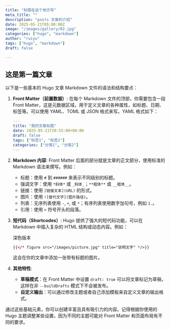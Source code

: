 ```yaml
---
title: "标题在这个地方写"
meta_title: ""
description: "posts 文章的介绍"
date: 2025-05-21T05:00:00Z
image: "/images/gallery/02.jpg"
categories: ["hugo", "markdown"]
author: "ruiyu"
tags: ["hugo", "markdown"]
draft: false

---
```


## 这是第一篇文章

以下是一些基本的 Hugo 文章 Markdown 文件的语法和结构要点：

1. **Front Matter（前置数据）**: 在每个 Markdown 文件的顶部，你需要包含一段 Front Matter，这是元数据区域，用于定义文章的各种属性，如标题、日期、标签等。可以使用 YAML、TOML 或 JSON 格式来写。YAML 格式如下：

   ```yaml
   ---
   title: "我的文章标题"
   date: 2025-05-21T20:55:00+08:00
   draft: false
   tags: ["标签1", "标签2"]
   categories: ["分类1", "分类2"]
   ---
   ```

2. **Markdown 内容**: Front Matter 后面的部分就是文章的正文部分，使用标准的 Markdown 语法来撰写。例如：

   - 标题：使用 `#` 到 `######` 来表示不同级别的标题。
   - 强调文字：使用 `*斜体*` 或 `_斜体_`；`**粗体**` 或 `__粗体__`。
   - 链接：使用 `[链接文本](URL)` 的形式。
   - 图片：使用 `![替代文字](图片路径)`。
   - 列表：无序列表使用 `-`, `+`, 或 `*`；有序列表使用数字加句号，例如 `1.`。
   - 引用：使用 `>` 符号开头的段落。

3. **短代码（Shortcodes）**: Hugo 提供了强大的短代码功能，可以在 Markdown 中插入复杂的 HTML 结构或动态内容。例如：

   深色版本

   ```html
   {{</* figure src="/images/picture.jpg" title="说明文字" */>}}
   ```

   这会在你的文章中添加一张带有标题的图片。

4. **其他特性**:

   - **草稿模式**：在 Front Matter 中设置 `draft: true` 可以将文章标记为草稿，这样在非 `--buildDrafts` 模式下不会被发布。
   - **自定义输出**：可以通过修改主题或者自己添加模板来自定义文章的输出格式。

通过这些基础元素，你可以创建丰富且具有吸引力的内容。记得根据你使用的 Hugo 主题调整某些设置，因为不同的主题可能对 Front Matter 和页面布局有不同的要求。
